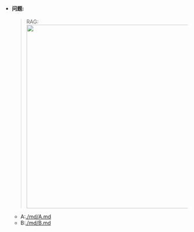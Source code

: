 - #### **问题:**
     >RAG:
     ><img src="./rag/img.png" width = "500" />
  - A:[./md/A.md](md/A.md)
  - B:[./md/B.md](md/B.md)

```text

```